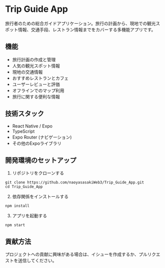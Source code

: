 # Trip Guide App

旅行者のための総合ガイドアプリケーション。旅行の計画から、現地での観光スポット情報、交通手段、レストラン情報までをカバーする多機能アプリです。

## 機能

- 旅行計画の作成と管理
- 人気の観光スポット情報
- 現地の交通情報
- おすすめレストランとカフェ
- ユーザーレビューと評価
- オフラインでのマップ利用
- 旅行に関する便利な情報

## 技術スタック

- React Native / Expo
- TypeScript
- Expo Router (ナビゲーション)
- その他のExpoライブラリ

## 開発環境のセットアップ

1. リポジトリをクローンする
```
git clone https://github.com/naoyasasakiWeb3/Trip_Guide_App.git
cd Trip_Guide_App
```

2. 依存関係をインストールする
```
npm install
```

3. アプリを起動する
```
npm start
```

## 貢献方法

プロジェクトへの貢献に興味がある場合は、イシューを作成するか、プルリクエストを送信してください。 